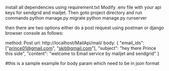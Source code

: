 install all dependencies using requirement.txt
Modify .env file with your api keys for sendgrid and mailjet.
Then
goto project directory and run commands
python manage.py migrate
python manage.py runserver

then there are two options
either do a post request using postman or django browser console as follows:

method: Post
url:  http://localhost/MailApi/mail/
body: 
{
    "email_ids": ["prince01@gmail.com", "skit@gmail.com"],
    "subject": "hey there Prince this side",
    "content": "welcome to Email service by mailjet and sendgrid"
}

#this is a sample example for body param which need to be in json format


